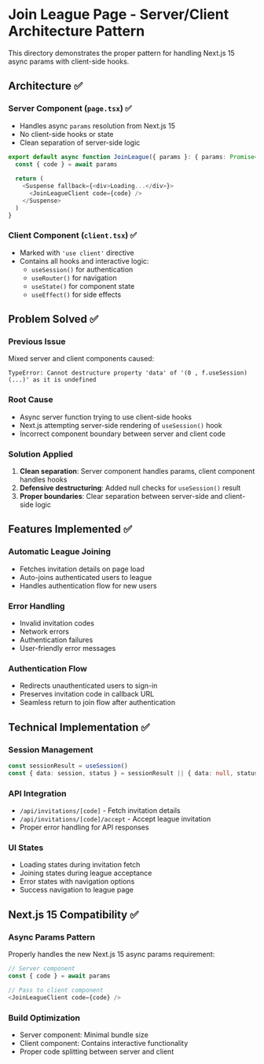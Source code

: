 # Join League Page - Server/Client Architecture Pattern

This directory demonstrates the proper pattern for handling Next.js 15 async params with client-side hooks.

## Architecture ✅

### Server Component (`page.tsx`) ✅
- Handles async `params` resolution from Next.js 15
- No client-side hooks or state
- Clean separation of server-side logic

```typescript
export default async function JoinLeague({ params }: { params: Promise<{ code: string }> }) {
  const { code } = await params
  
  return (
    <Suspense fallback={<div>Loading...</div>}>
      <JoinLeagueClient code={code} />
    </Suspense>
  )
}
```

### Client Component (`client.tsx`) ✅
- Marked with `'use client'` directive
- Contains all hooks and interactive logic:
  - `useSession()` for authentication
  - `useRouter()` for navigation
  - `useState()` for component state
  - `useEffect()` for side effects

## Problem Solved ✅

### Previous Issue
Mixed server and client components caused:
```
TypeError: Cannot destructure property 'data' of '(0 , f.useSession)(...)' as it is undefined
```

### Root Cause
- Async server function trying to use client-side hooks
- Next.js attempting server-side rendering of `useSession()` hook
- Incorrect component boundary between server and client code

### Solution Applied
1. **Clean separation**: Server component handles params, client component handles hooks
2. **Defensive destructuring**: Added null checks for `useSession()` result
3. **Proper boundaries**: Clear separation between server-side and client-side logic

## Features Implemented ✅

### Automatic League Joining
- Fetches invitation details on page load
- Auto-joins authenticated users to league
- Handles authentication flow for new users

### Error Handling
- Invalid invitation codes
- Network errors
- Authentication failures
- User-friendly error messages

### Authentication Flow
- Redirects unauthenticated users to sign-in
- Preserves invitation code in callback URL
- Seamless return to join flow after authentication

## Technical Implementation ✅

### Session Management
```typescript
const sessionResult = useSession()
const { data: session, status } = sessionResult || { data: null, status: 'loading' }
```

### API Integration
- `/api/invitations/[code]` - Fetch invitation details
- `/api/invitations/[code]/accept` - Accept league invitation
- Proper error handling for API responses

### UI States
- Loading states during invitation fetch
- Joining states during league acceptance  
- Error states with navigation options
- Success navigation to league page

## Next.js 15 Compatibility ✅

### Async Params Pattern
Properly handles the new Next.js 15 async params requirement:
```typescript
// Server component
const { code } = await params

// Pass to client component
<JoinLeagueClient code={code} />
```

### Build Optimization
- Server component: Minimal bundle size
- Client component: Contains interactive functionality
- Proper code splitting between server and client